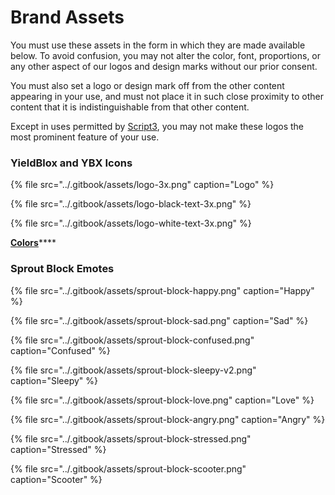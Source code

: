 # Brand Assets

You must use these assets in the form in which they are made available below. To avoid confusion, you may not alter the color, font, proportions, or any other aspect of our logos and design marks without our prior consent.

You must also set a logo or design mark off from the other content appearing in your use, and must not place it in such close proximity to other content that it is indistinguishable from that other content.

Except in uses permitted by [Script3](https://www.script3.io/), you may not make these logos the most prominent feature of your use.



### **YieldBlox and YBX Icons**

{% file src="../.gitbook/assets/logo-3x.png" caption="Logo" %}

{% file src="../.gitbook/assets/logo-black-text-3x.png" %}

{% file src="../.gitbook/assets/logo-white-text-3x.png" %}

[**Colors**](https://colorpeek.com/#37b04a,231f20)\*\*\*\*

### Sprout Block Emotes

{% file src="../.gitbook/assets/sprout-block-happy.png" caption="Happy" %}

{% file src="../.gitbook/assets/sprout-block-sad.png" caption="Sad" %}

{% file src="../.gitbook/assets/sprout-block-confused.png" caption="Confused" %}

{% file src="../.gitbook/assets/sprout-block-sleepy-v2.png" caption="Sleepy" %}

{% file src="../.gitbook/assets/sprout-block-love.png" caption="Love" %}

{% file src="../.gitbook/assets/sprout-block-angry.png" caption="Angry" %}

{% file src="../.gitbook/assets/sprout-block-stressed.png" caption="Stressed" %}

{% file src="../.gitbook/assets/sprout-block-scooter.png" caption="Scooter" %}

